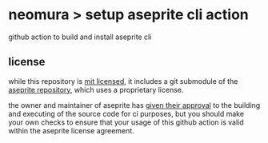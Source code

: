 # neomura > setup aseprite cli action

github action to build and install aseprite cli

## license

while this repository is [mit licensed](./license.md), it includes a git
submodule of the [aseprite repository](https://github.com/aseprite/aseprite),
which uses a proprietary license.

the owner and maintainer of aseprite has [given their approval](https://community.aseprite.org/t/integrating-aseprite-with-travis-ci/1351)
to the building and executing of the source code for ci purposes, but you should
make your own checks to ensure that your usage of this github action is valid
within the aseprite license agreement.
